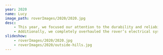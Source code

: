 ```yaml
---
year: 2020
name: Lucy
image_path: roverImages/2020/2020.jpg
desc:   
    - This year, we focused our attention to the durability and reliability of our four-wheeled rover, while continuing our previous successes. We developed our mobility system with a carbon-fiber chassis to allow for a strong, lightweight foundation. We also revamped the system with more powerful brushless DC motors to climb steeper slopes, and a suspension that is optimized to better absorb impact on all the wheels. We continued our improvements from last year’s arm by developing an in-house cycloidal transmission, increasing end effector precision while reducing overall mass of the rover.
    - Additionally, we completely overhauled the rover’s electrical system to support the mechanical and software updates, while giving us reliable communication and power. We developed our own 10-Series battery back to provide ample power to the rover. To ensure constant communication with the base station, we developed an autonomously deployable radio repeater for our long-range mission. 
slideshow: 
    - roverImages/2020/2020.jpg
    - roverImages/2020/outside-hills.jpg
---
```

